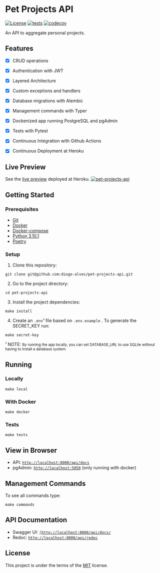 # Pet Projects API

 [![License](https://img.shields.io/badge/license-MIT-blue)](https://github.com/diogo-alves/pet-projects-api/blob/main/LICENSE) [![tests](https://github.com/diogo-alves/pet-projects-api/actions/workflows/tests.yml/badge.svg)](https://github.com/diogo-alves/pet-projects-api/actions/workflows/tests.yml) [![codecov](https://codecov.io/gh/diogo-alves/pet-projects-api/branch/main/graph/badge.svg)](https://codecov.io/gh/diogo-alves/pet-projects-api)

An API to aggregate personal projects.


## Features

- [x] CRUD operations
- [x] Authentication with JWT
- [x] Layered Architecture
- [x] Custom exceptions and handlers
- [x] Database migrations with Alembic
- [x] Management commands with Typer
- [x] Dockenized app running PostgreSQL and pgAdmin
- [x] Tests with Pytest
- [x] Continuous Integration with Github Actions
- [x] Continuous Deployment at Heroku


## Live Preview

See the [live preview](https://pet-projects-api.herokuapp.com/api/docs) deployed at Heroku.
[![pet-projects-api](https://i.imgur.com/haTcMnI.png)](https://pet-projects-api.herokuapp.com/api/docs)


## Getting Started

### Prerequisites

- [Git](https://git-scm.com/downloads)
- [Docker](https://docs.docker.com/get-docker/)
- [Docker-compose](https://docs.docker.com/compose/install/)
- [Python 3.10.1](https://www.python.org/downloads/release/python-3101/)
- [Poetry](https://python-poetry.org/docs/#installation)


### Setup

1. Clone this repository:

```shell
git clone git@github.com:diogo-alves/pet-projects-api.git
```

2. Go to the project directory:

```shell
cd pet-projects-api
```

3. Install the project dependencies:

```shell
make install
```

4. Create an ```.env```¹ file based on ```.env.example``` . To generate the SECRET_KEY run:

```shell
make secret-key
```
¹ NOTE: <small>By running the app locally, you can set DATABASE_URL to use SQLite without having to install a database system.</small>

## Running

### Locally

```shell
make local
```

### With Docker

```shell
make docker
```

### Tests

```shell
make tests
```


## View in Browser

- API: [```http://localhost:8000/api/docs```](http://localhost:8000/api/docs)
- pgAdmin: [```http://localhost:5050```](http://localhost:5050) (only running with docker)


## Management Commands

To see all commands type:
```shell
make commands
```

## API Documentation

- Swagger UI: [```(http://localhost:8000/api/docs/```](http://localhost:8000/api/docs/)
- Redoc: [```http://localhost:8000/api/redoc```](http://localhost:8000/api/redoc)


## License

This project is under the terms of the [MIT](./LICENSE) license.
